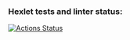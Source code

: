 ### Hexlet tests and linter status:
[![Actions Status](https://github.com/reymezis/frontend-project-lvl2/workflows/hexlet-check/badge.svg)](https://github.com/reymezis/frontend-project-lvl2/actions)